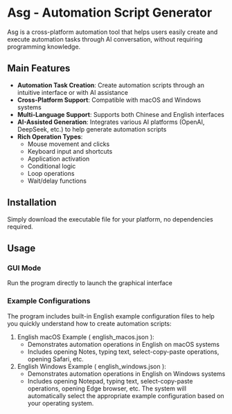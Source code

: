 # Asg - Automation Script Generator

Asg is a cross-platform automation tool that helps users easily create and execute automation tasks through AI conversation, without requiring programming knowledge.

## Main Features

- **Automation Task Creation**: Create automation scripts through an intuitive interface or with AI assistance
- **Cross-Platform Support**: Compatible with macOS and Windows systems
- **Multi-Language Support**: Supports both Chinese and English interfaces
- **AI-Assisted Generation**: Integrates various AI platforms (OpenAI, DeepSeek, etc.) to help generate automation scripts
- **Rich Operation Types**:
  - Mouse movement and clicks
  - Keyboard input and shortcuts
  - Application activation
  - Conditional logic
  - Loop operations
  - Wait/delay functions

## Installation

Simply download the executable file for your platform, no dependencies required.

## Usage

### GUI Mode

Run the program directly to launch the graphical interface

### Example Configurations
The program includes built-in English example configuration files to help you quickly understand how to create automation scripts:
1. English macOS Example ( english_macos.json ):
   - Demonstrates automation operations in English on macOS systems
   - Includes opening Notes, typing text, select-copy-paste operations, opening Safari, etc.
2. English Windows Example ( english_windows.json ):
   - Demonstrates automation operations in English on Windows systems
   - Includes opening Notepad, typing text, select-copy-paste operations, opening Edge browser, etc.
The system will automatically select the appropriate example configuration based on your operating system.